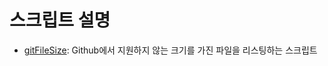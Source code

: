 # 스크립트 설명
- [gitFileSize](https://github.com/HyeongminKim/ShellScript/blob/master/Universal/gitFileSize): Github에서 지원하지 않는 크기를 가진 파일을 리스팅하는 스크립트
